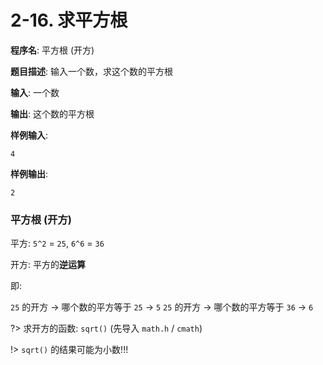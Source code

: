 # 2-16. 求平方根

**程序名**: 平方根 (开方)

**题目描述**: 输入一个数，求这个数的平方根

**输入**: 一个数

**输出**: 这个数的平方根

**样例输入**:
```text
4
```

**样例输出**:
```text
2
```

### 平方根 (开方)

平方: `5^2` = `25`, `6^6` = `36`

开方: 平方的**逆运算**

即:

`25` 的开方 -> 哪个数的平方等于 `25` -> `5`
`25` 的开方 -> 哪个数的平方等于 `36` -> `6`

?> 求开方的函数: `sqrt()` (先导入 `math.h` / `cmath`)

!> `sqrt()` 的结果可能为小数!!!